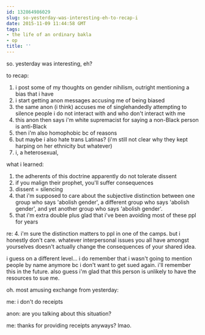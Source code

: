 ```yaml
---
id: 132864986029
slug: so-yesterday-was-interesting-eh-to-recap-i
date: 2015-11-09 11:44:58 GMT
tags:
- the life of an ordinary bakla
- op
title: ''
---
```

so. yesterday was interesting, eh?

to recap:

1. i post some of my thoughts on gender nihilism, outright mentioning a bias that i have
2. i start getting anon messages accusing me of being biased
3. the same anon (i think) accuses me of singlehandedly attempting to silence people i do not interact with and who don't interact with me
4. this anon then says i'm white supremacist for saying a non-Black person is anti-Black
5. then i'm also homophobic bc of reasons
6. but maybe i also hate trans Latinas? (i'm still not clear why they kept harping on her ethnicity but whatever)
7. i, a heterosexual, 

what i learned:

1. the adherents of this doctrine apparently do not tolerate dissent
2. if you malign their prophet, you'll suffer consequences
3. dissent = silencing
4. that i'm supposed to care about the subjective distinction between one group who says 'abolish gender', a different group who says 'abolish gender', and yet another group who says 'abolish gender'.
5. that i'm extra double plus glad that i've been avoiding most of these ppl for years

re: 4. i'm sure the distinction matters to ppl in one of the camps. but i honestly don't care. whatever interpersonal issues you all have amongst yourselves doesn't actually change the consequences of your shared idea.

i guess on a different level... i do remember that i wasn't going to mention people by name anymore bc i don't want to get sued again. i'll remember this in the future. also guess i'm glad that this person is unlikely to have the resources to sue me.

oh. most amusing exchange from yesterday:

me: i don't do receipts

anon: are you talking about this situation?

me: thanks for providing receipts anyways? lmao.
